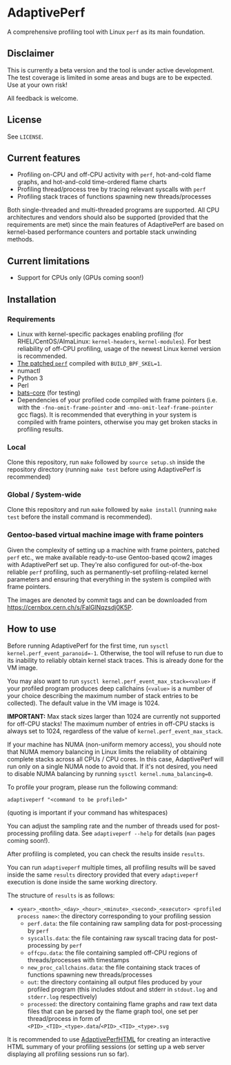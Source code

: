 # AdaptivePerf
A comprehensive profiling tool with Linux ```perf``` as its main foundation.

## Disclaimer
This is currently a beta version and the tool is under active development. The test coverage is limited in some areas and bugs are to be expected. Use at your own risk!

All feedback is welcome.

## License
See ```LICENSE```.

## Current features
* Profiling on-CPU and off-CPU activity with ```perf```, hot-and-cold flame graphs, and hot-and-cold time-ordered flame charts
* Profiling thread/process tree by tracing relevant syscalls with ```perf```
* Profiling stack traces of functions spawning new threads/processes

Both single-threaded and multi-threaded programs are supported. All CPU architectures and vendors should also be supported (provided that the requirements are met) since the main features of AdaptivePerf are based on kernel-based performance counters and portable stack unwinding methods.

## Current limitations
* Support for CPUs only (GPUs coming soon!)

## Installation
### Requirements
* Linux with kernel-specific packages enabling profiling (for RHEL/CentOS/AlmaLinux: ```kernel-headers```, ```kernel-modules```). For best reliability of off-CPU profiling, usage of the newest Linux kernel version is recommended.
* [The patched ```perf```](https://gitlab.cern.ch/syclops/linux/-/tree/master/tools/perf) compiled with ```BUILD_BPF_SKEL=1```.
* numactl
* Python 3
* Perl
* [bats-core](https://github.com/bats-core/bats-core) (for testing)
* Dependencies of your profiled code compiled with frame pointers (i.e. with the ```-fno-omit-frame-pointer``` and ```-mno-omit-leaf-frame-pointer``` gcc flags). It is recommended that everything in your system is compiled with frame pointers, otherwise you may get broken stacks in profiling results.

### Local
Clone this repository, run ```make``` followed by ```source setup.sh``` inside the repository directory (running ```make test``` before using AdaptivePerf is recommended)

### Global / System-wide
Clone this repository and run ```make``` followed by ```make install``` (running ```make test``` before the install command is recommended).

### Gentoo-based virtual machine image with frame pointers
Given the complexity of setting up a machine with frame pointers, patched ```perf``` etc., we make available ready-to-use Gentoo-based qcow2 images with AdaptivePerf set up. They're also configured for out-of-the-box reliable ```perf``` profiling, such as permanently-set profiling-related kernel parameters and ensuring that everything in the system is compiled with frame pointers.

The images are denoted by commit tags and can be downloaded from https://cernbox.cern.ch/s/FalGlNqzsdj0K5P.

## How to use
Before running AdaptivePerf for the first time, run ```sysctl kernel.perf_event_paranoid=-1```. Otherwise, the tool will refuse to run due to its inability to reliably obtain kernel stack traces. This is already done for the VM image.

You may also want to run ```sysctl kernel.perf_event_max_stack=<value>``` if your profiled program produces deep callchains (```<value>``` is a number of your choice describing the maximum number of stack entries to be collected). The default value in the VM image is 1024.

**IMPORTANT:** Max stack sizes larger than 1024 are currently not supported for off-CPU stacks! The maximum number of entries in off-CPU stacks is always set to 1024, regardless of the value of ```kernel.perf_event_max_stack```.

If your machine has NUMA (non-uniform memory access), you should note that NUMA memory balancing in Linux limits the reliability of obtaining complete stacks across all CPUs / CPU cores. In this case, AdaptivePerf will run only on a single NUMA node to avoid that. If it's not desired, you need to disable NUMA balancing by running ```sysctl kernel.numa_balancing=0```.

To profile your program, please run the following command:
```
adaptiveperf "<command to be profiled>"
```
(quoting is important if your command has whitespaces)

You can adjust the sampling rate and the number of threads used for post-processing profiling data. See ```adaptiveperf --help``` for details (```man``` pages coming soon!).

After profiling is completed, you can check the results inside ```results```.

You can run ```adaptiveperf``` multiple times, all profiling results will be saved inside the same ```results``` directory provided that every ```adaptiveperf``` execution is done inside the same working directory.

The structure of ```results``` is as follows:
* ```<year>_<month>_<day>_<hour>_<minute>_<second>_<executor> <profiled process name>```: the directory corresponding to your profiling session
    * ```perf.data```: the file containing raw sampling data for post-processing by ```perf```
    * ```syscalls.data```: the file containing raw syscall tracing data for post-processing by ```perf```
    * ```offcpu.data```: the file containing sampled off-CPU regions of threads/processes with timestamps
    * ```new_proc_callchains.data```: the file containing stack traces of functions spawning new threads/processes
    * ```out```: the directory containing all output files produced by your profiled program (this includes stdout and stderr in ```stdout.log``` and ```stderr.log``` respectively)
    * ```processed```: the directory containing flame graphs and raw text data files that can be parsed by the flame graph tool, one set per thread/process in form of ```<PID>_<TID>_<type>.data```/```<PID>_<TID>_<type>.svg```

It is recommended to use [AdaptivePerfHTML](https://gitlab.cern.ch/syclops/adaptiveperfhtml) for creating an interactive HTML summary of your profiling sessions (or setting up a web server displaying all profiling sessions run so far).
